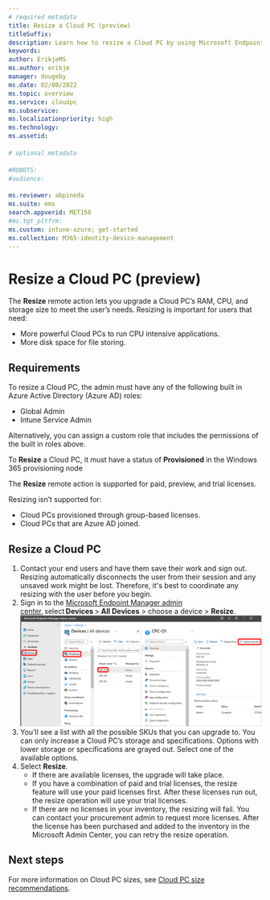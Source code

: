 ```yaml
---
# required metadata
title: Resize a Cloud PC (preview) 
titleSuffix:
description: Learn how to resize a Cloud PC by using Microsoft Endpoint Manager.
keywords:
author: ErikjeMS  
ms.author: erikje
manager: dougeby
ms.date: 02/08/2022
ms.topic: overview
ms.service: cloudpc
ms.subservice:
ms.localizationpriority: high
ms.technology:
ms.assetid: 

# optional metadata

#ROBOTS:
#audience:

ms.reviewer: abpineda
ms.suite: ems
search.appverid: MET150
#ms.tgt_pltfrm:
ms.custom: intune-azure; get-started
ms.collection: M365-identity-device-management
---
```


# Resize a Cloud PC (preview)

The **Resize** remote action lets you upgrade a Cloud PC’s RAM, CPU, and storage size to meet the user’s needs. Resizing is important for users that need:

- More powerful Cloud PCs to run CPU intensive applications.
- More disk space for file storing.

## Requirements

To resize a Cloud PC, the admin must have any of the following built in Azure Active Directory (Azure AD) roles:

- Global Admin
- Intune Service Admin

Alternatively, you can assign a custom role that includes the permissions of the built in roles above.

To **Resize** a Cloud PC, it must have a status of **Provisioned** in the Windows 365 provisioning node

The **Resize** remote action is supported for paid, preview, and trial licenses.

Resizing isn’t supported for:

- Cloud PCs provisioned through group-based licenses.
- Cloud PCs that are Azure AD joined.

## Resize a Cloud PC

1. Contact your end users and have them save their work and sign out. Resizing automatically disconnects the user from their session and any unsaved work might be lost. Therefore, it's best to coordinate any resizing with the user before you begin.
2. Sign in to the [Microsoft Endpoint Manager admin center](https://go.microsoft.com/fwlink/?linkid=2109431), select **Devices** > **All Devices** > choose a device > **Resize**.
![Screenshot of resize a Cloud PC](./media/resize-cloud-pc/resize.png)
3. You’ll see a list with all the possible SKUs that you can upgrade to. You can only increase a Cloud PC’s storage and specifications. Options with lower storage or specifications are grayed out. Select one of the available options.
4. Select **Resize**.
    - If there are available licenses, the upgrade will take place.
    - If you have a combination of paid and trial licenses, the resize feature will use your paid licenses first. After these licenses run out, the resize operation will use your trial licenses.
    - If there are no licenses in your inventory, the resizing will fail. You can contact your procurement admin to request more licenses. After the license has been purchased and added to the inventory in the Microsoft Admin Center, you can retry the resize operation.

<!-- ########################## -->
## Next steps

For more information on Cloud PC sizes, see [Cloud PC size recommendations](cloud-pc-size-recommendations.md).
